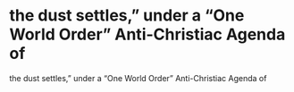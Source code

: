 # the dust settles,” under a “One World Order” Anti-Christiac Agenda of

the dust settles,” under a “One World Order” Anti-Christiac Agenda of